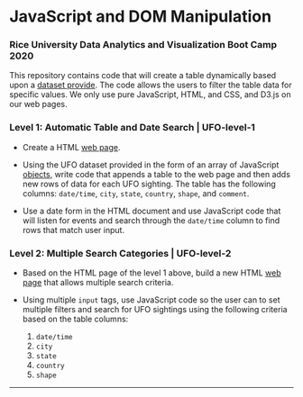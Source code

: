 # JavaScript and DOM Manipulation

### Rice University Data Analytics and Visualization Boot Camp 2020


This repository contains code that will create a table dynamically based upon a [dataset provide](UFO-level-1/static/js/data.js). The code allows the users to filter the table data for specific values. We only use pure JavaScript, HTML, and CSS, and D3.js on our web pages. 
 

### Level 1: Automatic Table and Date Search | **UFO-level-1**

* Create a HTML [web page](UFO-level-1/index_level_1.html).

* Using the UFO dataset provided in the form of an array of JavaScript [objects](UFO-level-1/static/js/data.js), write code that appends a table to the web page and then adds new rows of data for each UFO sighting. The table has the following columns: `date/time`, `city`, `state`, `country`, `shape`, and `comment`.

* Use a date form in the HTML document and use JavaScript code that will listen for events and search through the `date/time` column to find rows that match user input.

### Level 2: Multiple Search Categories | **UFO-level-2**

* Based on the HTML page of the level 1 above, build a new HTML [web page](UFO-level-2/index_level_2.html) that allows multiple search criteria.

* Using multiple `input` tags, use JavaScript code so the user can to set multiple filters and search for UFO sightings using the following criteria based on the table columns:

  1. `date/time`
  2. `city`
  3. `state`
  4. `country`
  5. `shape`

- - -